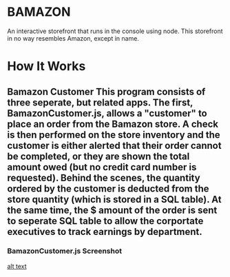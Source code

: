 # BAMAZON

An interactive storefront that runs in the console using node. This storefront in no way resembles Amazon, except in name.

# How It Works

## Bamazon Customer This program consists of three seperate, but related apps. The first, BamazonCustomer.js, allows a "customer" to place an order from the Bamazon store. A check is then performed on the store inventory and the customer is either alerted that their order cannot be completed, or they are shown the total amount owed (but no credit card number is requested). Behind the scenes, the quantity ordered by the customer is deducted from the store quantity (which is stored in a SQL table). At the same time, the $ amount of the order is sent to seperate SQL table to allow the corportate executives to track earnings by department.

### BamazonCustomer.js Screenshot
[alt text](http://C:/User/Leeland/bamazon/images/customer.png)
